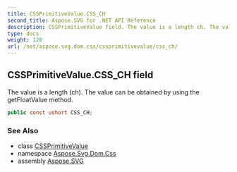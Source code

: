 ```yaml
---
title: CSSPrimitiveValue.CSS_CH
second_title: Aspose.SVG for .NET API Reference
description: CSSPrimitiveValue field. The value is a length ch. The value can be obtained by using the getFloatValue method
type: docs
weight: 120
url: /net/aspose.svg.dom.css/cssprimitivevalue/css_ch/
---
```

## CSSPrimitiveValue.CSS_CH field

The value is a length (ch). The value can be obtained by using the getFloatValue method.

```csharp
public const ushort CSS_CH;
```

### See Also

* class [CSSPrimitiveValue](../)
* namespace [Aspose.Svg.Dom.Css](../../cssprimitivevalue/)
* assembly [Aspose.SVG](../../../)
